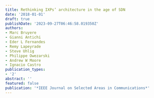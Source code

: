 ```yaml
---
title: Rethinking IXPs’ architecture in the age of SDN
date: '2018-01-01'
draft: true
publishDate: '2023-09-27T06:46:58.019350Z'
authors:
- Marc Bruyere
- Gianni Antichi
- Eder L Fernandes
- Remy Lapeyrade
- Steve Uhlig
- Philippe Owezarski
- Andrew W Moore
- Ignacio Castro
publication_types:
- '2'
abstract: ''
featured: false
publication: '*IEEE Journal on Selected Areas in Communications*'
---
```


